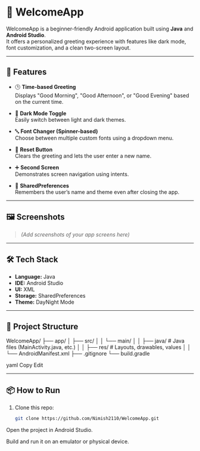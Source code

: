 # 👋 WelcomeApp

WelcomeApp is a beginner-friendly Android application built using **Java** and **Android Studio**.  
It offers a personalized greeting experience with features like dark mode, font customization, and a clean two-screen layout.

---

## 🚀 Features

- 🕒 **Time-based Greeting**  
  Displays "Good Morning", "Good Afternoon", or "Good Evening" based on the current time.

- 🌙 **Dark Mode Toggle**  
  Easily switch between light and dark themes.

- 🔤 **Font Changer (Spinner-based)**  
  Choose between multiple custom fonts using a dropdown menu.

- 🔁 **Reset Button**  
  Clears the greeting and lets the user enter a new name.

- ➕ **Second Screen**  
  Demonstrates screen navigation using intents.

- 💾 **SharedPreferences**  
  Remembers the user’s name and theme even after closing the app.

---

## 🖼️ Screenshots

> *(Add screenshots of your app screens here)*

---

## 🛠️ Tech Stack

- **Language:** Java  
- **IDE:** Android Studio  
- **UI:** XML  
- **Storage:** SharedPreferences  
- **Theme:** DayNight Mode  

---

## 📁 Project Structure

WelcomeApp/
├── app/
│ ├── src/
│ │ └── main/
│ │ ├── java/ # Java files (MainActivity.java, etc.)
│ │ ├── res/ # Layouts, drawables, values
│ │ └── AndroidManifest.xml
├── .gitignore
└── build.gradle

yaml
Copy
Edit

---

## 📦 How to Run

1. Clone this repo:
   ```bash
   git clone https://github.com/Nimish2110/WelcomeApp.git
Open the project in Android Studio.

Build and run it on an emulator or physical device.
